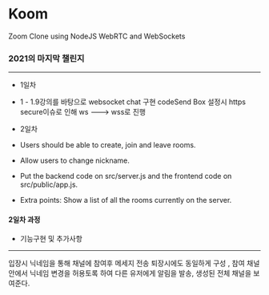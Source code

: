 # Koom

Zoom Clone using NodeJS WebRTC and WebSockets

### 2021의 마지막 챌린지

---

- 1일차
- 1 - 1.9강의를 바탕으로 websocket chat 구현
  codeSend Box 설정시 https secure이슈로 인해 ws ---> wss로 진행

- 2일차
- Users should be able to create, join and leave rooms.
- Allow users to change nickname.
- Put the backend code on src/server.js and the frontend code on src/public/app.js.
- Extra points: Show a list of all the rooms currently on the server.

#### 2일차 과정

- 기능구현 및 추가사항

---

입장시 닉네임을 통해 채널에 참여후 메세지 전송 퇴장시에도 동일하게 구성 , 참여 채널안에서 닉네임 변경을 허용토록 하여 다른 유저에게 알림을 발송, 생성된 전체 채널을 보여준다.
